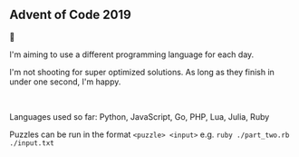 ## Advent of Code 2019

🎅

I'm aiming to use a different programming language for each day.

I'm not shooting for super optimized solutions. As long as they finish in under one second, I'm happy.

<br>

Languages used so far: Python, JavaScript, Go, PHP, Lua, Julia, Ruby

Puzzles can be run in the format `<puzzle> <input>` e.g. `ruby ./part_two.rb ./input.txt`
